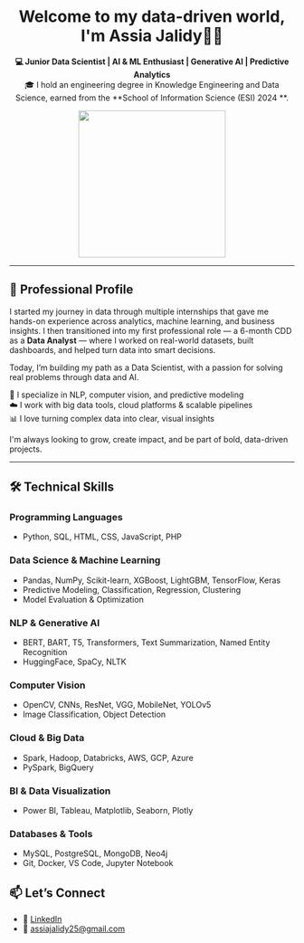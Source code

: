 <h1 align="center">Welcome to my data-driven world, I'm Assia Jalidy👩‍💻</h1>

<p align="center">
  <b>💻 Junior Data Scientist | AI & ML Enthusiast  | Generative AI  | Predictive Analytics </b><br>
  🎓 I hold an engineering degree in Knowledge Engineering and Data Science,  
  earned from the **School of Information Science (ESI) 2024 **.<br>
</p>


<p align="center">
  <img src="https://i.pinimg.com/736x/d1/15/2f/d1152f401e89ddde7eba1fdc21ec4b3c.jpg"  width="260"/>
</p>

---

## 💼 Professional Profile

I started my journey in data through multiple internships that gave me hands-on experience across analytics, machine learning, and business insights.  I then transitioned into my first professional role — a 6-month CDD as a **Data Analyst** — where I worked on real-world datasets, built dashboards, and helped turn data into smart decisions.

Today, I’m building my path as a Data Scientist, with a passion for solving real problems through data and AI.

🧠 I specialize in NLP, computer vision, and predictive modeling  
☁️ I work with big data tools, cloud platforms & scalable pipelines  
📊 I love turning complex data into clear, visual insights

I'm always looking to grow, create impact, and be part of bold, data-driven projects.

---
## 🛠️ Technical Skills

### Programming Languages  
- Python, SQL, HTML, CSS, JavaScript, PHP

### Data Science & Machine Learning  
- Pandas, NumPy, Scikit-learn, XGBoost, LightGBM, TensorFlow, Keras  
- Predictive Modeling, Classification, Regression, Clustering  
- Model Evaluation & Optimization

### NLP & Generative AI  
- BERT, BART, T5, Transformers, Text Summarization, Named Entity Recognition  
- HuggingFace, SpaCy, NLTK

### Computer Vision  
- OpenCV, CNNs, ResNet, VGG, MobileNet, YOLOv5  
- Image Classification, Object Detection

###  Cloud & Big Data  
- Spark, Hadoop, Databricks, AWS, GCP, Azure  
- PySpark, BigQuery

###  BI & Data Visualization  
- Power BI, Tableau, Matplotlib, Seaborn, Plotly

###  Databases & Tools  
- MySQL, PostgreSQL, MongoDB, Neo4j  
- Git, Docker, VS Code, Jupyter Notebook


## 📫 Let’s Connect

- 🔗 [LinkedIn](https://www.linkedin.com/in/assia-jalidy-09a74020b)
- 📧 assiajalidy25@gmail.com

